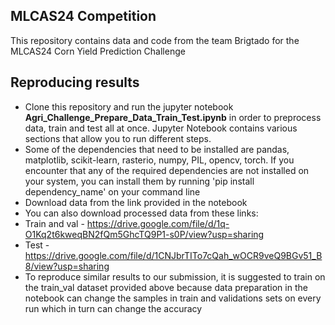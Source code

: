 ## MLCAS24 Competition

This repository contains data and code from the team Brigtado for the MLCAS24 Corn Yield Prediction Challenge

## Reproducing results

*  Clone this repository and run the jupyter notebook **Agri_Challenge_Prepare_Data_Train_Test.ipynb** in order to preprocess data, train and test all at once. Jupyter Notebook contains various sections that allow you to run different steps.
*  Some of the dependencies that need to be installed are pandas, matplotlib, scikit-learn, rasterio, numpy, PIL, opencv, torch. If you encounter that any of the required dependencies are not installed on your system, you can install them by running 'pip install dependency_name' on your command line
*  Download data from the link provided in the notebook
*  You can also download processed data from these links:
*  Train and val - https://drive.google.com/file/d/1q-O1Kq2t6kweqBN2fQm5GhcTQ9P1-s0P/view?usp=sharing
*  Test - https://drive.google.com/file/d/1CNJbrTITo7cQah_wOCR9veQ9BGv51_B8/view?usp=sharing
*  To reproduce similar results to our submission, it is suggested to train on the train_val dataset provided above because data preparation in the notebook can change the samples in train and validations sets on every run which in turn can change the accuracy
